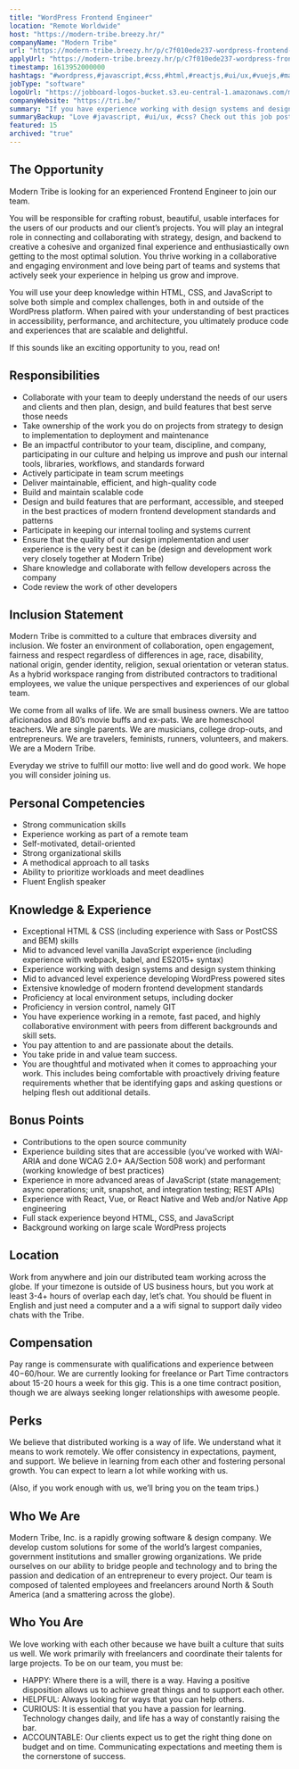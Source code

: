 ```yaml
---
title: "WordPress Frontend Engineer"
location: "Remote Worldwide"
host: "https://modern-tribe.breezy.hr/"
companyName: "Modern Tribe"
url: "https://modern-tribe.breezy.hr/p/c7f010ede237-wordpress-frontend-engineer-freelance"
applyUrl: "https://modern-tribe.breezy.hr/p/c7f010ede237-wordpress-frontend-engineer-freelance/apply"
timestamp: 1613952000000
hashtags: "#wordpress,#javascript,#css,#html,#reactjs,#ui/ux,#vuejs,#management,#docker,#git"
jobType: "software"
logoUrl: "https://jobboard-logos-bucket.s3.eu-central-1.amazonaws.com/modern-tribe"
companyWebsite: "https://tri.be/"
summary: "If you have experience working with design systems and design system thinking, Modern Tribe has a job opening for a WordPress Frontend Engineer"
summaryBackup: "Love #javascript, #ui/ux, #css? Check out this job post!"
featured: 15
archived: "true"
---
```


## The Opportunity

Modern Tribe is looking for an experienced Frontend Engineer to join our team.

You will be responsible for crafting robust, beautiful, usable interfaces for the users of our products and our client’s projects. You will play an integral role in connecting and collaborating with strategy, design, and backend to creative a cohesive and organized final experience and enthusiastically own getting to the most optimal solution. You thrive working in a collaborative and engaging environment and love being part of teams and systems that actively seek your experience in helping us grow and improve.

You will use your deep knowledge within HTML, CSS, and JavaScript to solve both simple and complex challenges, both in and outside of the WordPress platform. When paired with your understanding of best practices in accessibility, performance, and architecture, you ultimately produce code and experiences that are scalable and delightful.

If this sounds like an exciting opportunity to you, read on!

## Responsibilities

*   Collaborate with your team to deeply understand the needs of our users and clients and then plan, design, and build features that best serve those needs
*   Take ownership of the work you do on projects from strategy to design to implementation to deployment and maintenance
*   Be an impactful contributor to your team, discipline, and company, participating in our culture and helping us improve and push our internal tools, libraries, workflows, and standards forward
*   Actively participate in team scrum meetings
*   Deliver maintainable, efficient, and high-quality code
*   Build and maintain scalable code
*   Design and build features that are performant, accessible, and steeped in the best practices of modern frontend development standards and patterns
*   Participate in keeping our internal tooling and systems current
*   Ensure that the quality of our design implementation and user experience is the very best it can be (design and development work very closely together at Modern Tribe)
*   Share knowledge and collaborate with fellow developers across the company
*   Code review the work of other developers

## Inclusion Statement

Modern Tribe is committed to a culture that embraces diversity and inclusion. We foster an environment of collaboration, open engagement, fairness and respect regardless of differences in age, race, disability, national origin, gender identity, religion, sexual orientation or veteran status. As a hybrid workspace ranging from distributed contractors to traditional employees, we value the unique perspectives and experiences of our global team.

We come from all walks of life. We are small business owners. We are tattoo aficionados and 80’s movie buffs and ex-pats. We are homeschool teachers. We are single parents. We are musicians, college drop-outs, and entrepreneurs. We are travelers, feminists, runners, volunteers, and makers. We are a Modern Tribe.

Everyday we strive to fulfill our motto: live well and do good work. We hope you will consider joining us.

## Personal Competencies

*   Strong communication skills
*   Experience working as part of a remote team
*   Self-motivated, detail-oriented
*   Strong organizational skills
*   A methodical approach to all tasks
*   Ability to prioritize workloads and meet deadlines
*   Fluent English speaker

## Knowledge & Experience

*   Exceptional HTML & CSS (including experience with Sass or PostCSS and BEM) skills
*   Mid to advanced level vanilla JavaScript experience (including experience with webpack, babel, and ES2015+ syntax)
*   Experience working with design systems and design system thinking
*   Mid to advanced level experience developing WordPress powered sites
*   Extensive knowledge of modern frontend development standards
*   Proficiency at local environment setups, including docker
*   Proficiency in version control, namely GIT
*   You have experience working in a remote, fast paced, and highly collaborative environment with peers from different backgrounds and skill sets.
*   You pay attention to and are passionate about the details.
*   You take pride in and value team success.
*   You are thoughtful and motivated when it comes to approaching your work. This includes being comfortable with proactively driving feature requirements whether that be identifying gaps and asking questions or helping flesh out additional details.

## Bonus Points

*   Contributions to the open source community
*   Experience building sites that are accessible (you’ve worked with WAI-ARIA and done WCAG 2.0+ AA/Section 508 work) and performant (working knowledge of best practices)
*   Experience in more advanced areas of JavaScript (state management; async operations; unit, snapshot, and integration testing; REST APIs)
*   Experience with React, Vue, or React Native and Web and/or Native App engineering
*   Full stack experience beyond HTML, CSS, and JavaScript
*   Background working on large scale WordPress projects

## Location

Work from anywhere and join our distributed team working across the globe. If your timezone is outside of US business hours, but you work at least 3-4+ hours of overlap each day, let’s chat. You should be fluent in English and just need a computer and a a wifi signal to support daily video chats with the Tribe.

## Compensation

Pay range is commensurate with qualifications and experience between $40-$60/hour. We are currently looking for freelance or Part Time contractors about 15-20 hours a week for this gig. This is a one time contract position, though we are always seeking longer relationships with awesome people.

## Perks

We believe that distributed working is a way of life. We understand what it means to work remotely. We offer consistency in expectations, payment, and support. We believe in learning from each other and fostering personal growth. You can expect to learn a lot while working with us.

(Also, if you work enough with us, we’ll bring you on the team trips.)

## Who We Are

Modern Tribe, Inc. is a rapidly growing software & design company. We develop custom solutions for some of the world’s largest companies, government institutions and smaller growing organizations. We pride ourselves on our ability to bridge people and technology and to bring the passion and dedication of an entrepreneur to every project. Our team is composed of talented employees and freelancers around North & South America (and a smattering across the globe).

## Who You Are

We love working with each other because we have built a culture that suits us well. We work primarily with freelancers and coordinate their talents for large projects. To be on our team, you must be:

*   HAPPY: Where there is a will, there is a way. Having a positive disposition allows us to achieve great things and to support each other.
*   HELPFUL: Always looking for ways that you can help others.
*   CURIOUS: It is essential that you have a passion for learning. Technology changes daily, and life has a way of constantly raising the bar.
*   ACCOUNTABLE: Our clients expect us to get the right thing done on budget and on time. Communicating expectations and meeting them is the cornerstone of success.
